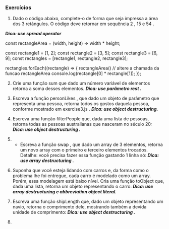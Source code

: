 ### Exercícios

1. Dado o código abaixo, complete-o de forma que seja impressa a área dos 3 retângulos. O código deve retornar em sequência 2 , 15 e 54 .

***Dica: use spread operator***

const rectangleArea = (width, height) => width * height;

const rectangle1 = [1, 2];
const rectangle2 = [3, 5];
const rectangle3 = [6, 9];
const rectangles = [rectangle1, rectangle2, rectangle3];

rectangles.forEach((rectangle) => {
  rectangleArea() // altere a chamada da funcao rectangleArea
  console.log(rectangle[0] * rectangle[1]);
});




2. Crie uma função sum que dado um número variável de elementos retorna a soma desses elementos.
***Dica: use parâmetro rest .***



3. Escreva a função personLikes , que dado um objeto de parâmetro que representa uma pessoa, retorna todos os gostos daquela pessoa, conforme mostrado em exercise3.js .
***Dica: use object destructuring.***



4. Escreva uma função filterPeople que, dada uma lista de pessoas, retorna todas as pessoas australianas que nasceram no século 20:
***Dica: use object destructuring .***



5.  - Escreva a função swap , que dado um array de 3 elementos, retorna um novo array com o primeiro e terceiro elementos trocados. Detalhe: você precisa fazer essa função gastando 1 linha só:
***Dica: use array destructuring .***



6.  Suponha que você esteja lidando com carros e, da forma como o problema lhe foi entregue, cada carro é modelado como um array. Porém, essa modelagem está baixo nível. Cria uma função toObject que, dada uma lista, retorna um objeto representando o carro:
***Dica: use array destructuring e abbreviation object literal.***



7. Escreva uma função shipLength que, dado um objeto representando um navio, retorna o comprimento dele, mostrando também a devida unidade de comprimento:
***Dica: use object destructuring .***



8.